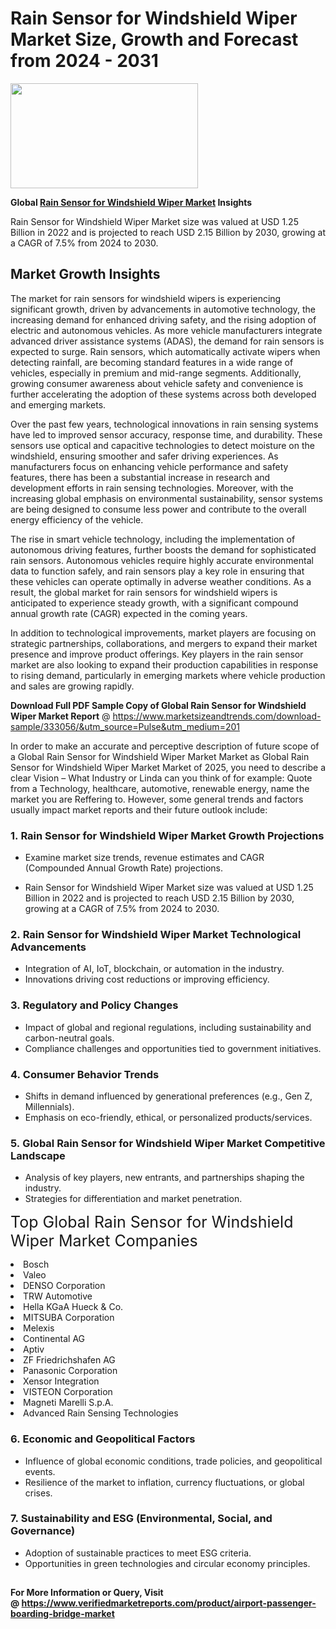 <H1>Rain Sensor for Windshield Wiper Market Size, Growth and Forecast from 2024 - 2031</H1><img class="aligncenter size-medium wp-image-584254" src="https://thirdeyenews.in/wp-content/uploads/2024/09/Global-Market-Research-300x168.jpeg" alt="" width="300" height="168" /><p><strong>Global&nbsp;<a href="https://www.marketsizeandtrends.com/download-sample/333056/&amp;utm_source=Pulse&amp;utm_medium=201">Rain Sensor for Windshield Wiper Market</a> Insights</strong></p><p>Rain Sensor for Windshield Wiper Market size was valued at USD 1.25 Billion in 2022 and is projected to reach USD 2.15 Billion by 2030, growing at a CAGR of 7.5% from 2024 to 2030.</p><p><h2>Market Growth Insights</h2> <p>The market for rain sensors for windshield wipers is experiencing significant growth, driven by advancements in automotive technology, the increasing demand for enhanced driving safety, and the rising adoption of electric and autonomous vehicles. As more vehicle manufacturers integrate advanced driver assistance systems (ADAS), the demand for rain sensors is expected to surge. Rain sensors, which automatically activate wipers when detecting rainfall, are becoming standard features in a wide range of vehicles, especially in premium and mid-range segments. Additionally, growing consumer awareness about vehicle safety and convenience is further accelerating the adoption of these systems across both developed and emerging markets.</p> <p></p> <p>Over the past few years, technological innovations in rain sensing systems have led to improved sensor accuracy, response time, and durability. These sensors use optical and capacitive technologies to detect moisture on the windshield, ensuring smoother and safer driving experiences. As manufacturers focus on enhancing vehicle performance and safety features, there has been a substantial increase in research and development efforts in rain sensing technologies. Moreover, with the increasing global emphasis on environmental sustainability, sensor systems are being designed to consume less power and contribute to the overall energy efficiency of the vehicle.</p> <p>The rise in smart vehicle technology, including the implementation of autonomous driving features, further boosts the demand for sophisticated rain sensors. Autonomous vehicles require highly accurate environmental data to function safely, and rain sensors play a key role in ensuring that these vehicles can operate optimally in adverse weather conditions. As a result, the global market for rain sensors for windshield wipers is anticipated to experience steady growth, with a significant compound annual growth rate (CAGR) expected in the coming years.</p> <p>In addition to technological improvements, market players are focusing on strategic partnerships, collaborations, and mergers to expand their market presence and improve product offerings. Key players in the rain sensor market are also looking to expand their production capabilities in response to rising demand, particularly in emerging markets where vehicle production and sales are growing rapidly.</p> <p></p><p><span class=""><strong>Download Full PDF Sample Copy of Global Rain Sensor for Windshield Wiper Market Report</strong> @ <a href="https://www.marketsizeandtrends.com/download-sample/333056/&amp;utm_source=Pulse&amp;utm_medium=201" target="_blank">https://www.marketsizeandtrends.com/download-sample/333056/&amp;utm_source=Pulse&amp;utm_medium=201</a></span></p><p>In order to make an accurate and perceptive description of future scope of a Global&nbsp;Rain Sensor for Windshield Wiper Market Market as Global&nbsp;Rain Sensor for Windshield Wiper Market Market of 2025, you need to describe a clear Vision &ndash; What Industry or Linda can you think of for example: Quote from a Technology, healthcare, automotive, renewable energy, name the market you are Reffering to. However, some general trends and factors usually impact market reports and their future outlook include:</p><h3>1.&nbsp;<strong>Rain Sensor for Windshield Wiper Market Growth Projections</strong></h3><ul><li>Examine market size trends, revenue estimates and CAGR (Compounded Annual Growth Rate) projections.</li><li><p>Rain Sensor for Windshield Wiper Market size was valued at USD 1.25 Billion in 2022 and is projected to reach USD 2.15 Billion by 2030, growing at a CAGR of 7.5% from 2024 to 2030.</p></li></ul><h3>2.&nbsp;<strong>Rain Sensor for Windshield Wiper Market Technological Advancements</strong></h3><ul><li>Integration of AI, IoT, blockchain, or automation in the industry.</li><li>Innovations driving cost reductions or improving efficiency.</li></ul><h3>3.&nbsp;<strong>Regulatory and Policy Changes</strong></h3><ul><li>Impact of global and regional regulations, including sustainability and carbon-neutral goals.</li><li>Compliance challenges and opportunities tied to government initiatives.</li></ul><h3>4.&nbsp;<strong>Consumer Behavior Trends</strong></h3><ul><li>Shifts in demand influenced by generational preferences (e.g., Gen Z, Millennials).</li><li>Emphasis on eco-friendly, ethical, or personalized products/services.</li></ul><h3>5.&nbsp;<strong>Global Rain Sensor for Windshield Wiper Market Competitive Landscape</strong></h3><ul><li>Analysis of key players, new entrants, and partnerships shaping the industry.</li><li>Strategies for differentiation and market penetration.</li></ul><p data-pm-slice="1 1 []"><span style="color: inherit; font-family: inherit; font-size: 25px;">Top Global Rain Sensor for Windshield Wiper Market Companies</span></p><div class="" data-test-id=""><p><li>Bosch</li><li> Valeo</li><li> DENSO Corporation</li><li> TRW Automotive</li><li> Hella KGaA Hueck & Co.</li><li> MITSUBA Corporation</li><li> Melexis</li><li> Continental AG</li><li> Aptiv</li><li> ZF Friedrichshafen AG</li><li> Panasonic Corporation</li><li> Xensor Integration</li><li> VISTEON Corporation</li><li> Magneti Marelli S.p.A.</li><li> Advanced Rain Sensing Technologies</li></p></div><h3>6.&nbsp;<strong>Economic and Geopolitical Factors</strong></h3><ul><li>Influence of global economic conditions, trade policies, and geopolitical events.</li><li>Resilience of the market to inflation, currency fluctuations, or global crises.</li></ul><h3>7.&nbsp;<strong>Sustainability and ESG (Environmental, Social, and Governance)</strong></h3><ul><li>Adoption of sustainable practices to meet ESG criteria.</li><li>Opportunities in green technologies and circular economy principles.</li></ul><h2><strong style="font-size: 14px;">For More Information or Query, Visit @&nbsp;</strong><a style="background-color: #ffffff; font-size: 14px;" href="https://www.marketsizeandtrends.com/report/rain-sensor-for-windshield-wiper-market/" target="_blank">https://www.verifiedmarketreports.com/product/airport-passenger-boarding-bridge-market</a></h2>
